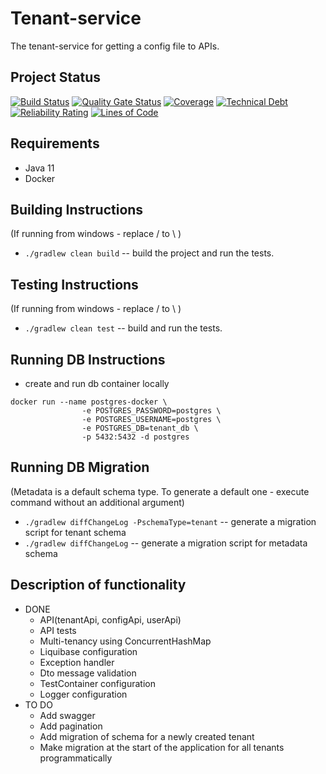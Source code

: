 # Tenant-service
The tenant-service for getting a config file to APIs.

## Project Status
[![Build Status](https://travis-ci.com/speech4j/tenant-service.svg?branch=master)](https://travis-ci.com/speech4j/tenant-service)
[![Quality Gate Status](https://sonarcloud.io/api/project_badges/measure?project=speech4j_tenant-service&metric=alert_status)](https://sonarcloud.io/dashboard?id=speech4j_tenant-service)
[![Coverage](https://sonarcloud.io/api/project_badges/measure?project=speech4j_tenant-service&metric=coverage)](https://sonarcloud.io/dashboard?id=speech4j_tenant-service)
[![Technical Debt](https://sonarcloud.io/api/project_badges/measure?project=speech4j_tenant-service&metric=sqale_index)](https://sonarcloud.io/dashboard?id=speech4j_tenant-service)
[![Reliability Rating](https://sonarcloud.io/api/project_badges/measure?project=speech4j_tenant-service&metric=reliability_rating)](https://sonarcloud.io/dashboard?id=speech4j_tenant-service)
[![Lines of Code](https://sonarcloud.io/api/project_badges/measure?project=speech4j_tenant-service&metric=ncloc)](https://sonarcloud.io/dashboard?id=speech4j_tenant-service)


## Requirements
* Java 11
* Docker

## Building Instructions
(If running from windows - replace / to \ )
 * `./gradlew clean build` -- build the project and run the tests.

## Testing Instructions
(If running from windows - replace / to \ )
 * `./gradlew clean test` -- build and run the tests.
 
## Running DB Instructions
* create and run db container locally
```
docker run --name postgres-docker \
                -e POSTGRES_PASSWORD=postgres \
                -e POSTGRES_USERNAME=postgres \
                -e POSTGRES_DB=tenant_db \
                -p 5432:5432 -d postgres
```

## Running DB Migration
(Metadata is a default schema type. To generate a default one - execute command without an additional argument)
 * `./gradlew diffChangeLog -PschemaType=tenant` -- generate a migration script for tenant schema
 * `./gradlew diffChangeLog` -- generate a migration script for metadata schema
 
## Description of functionality 
* DONE
   * API(tenantApi, configApi, userApi)
   * API tests
   * Multi-tenancy using ConcurrentHashMap
   * Liquibase configuration
   * Exception handler
   * Dto message validation
   * TestContainer configuration
   * Logger configuration
* TO DO
   * Add swagger
   * Add pagination
   * Add migration of schema for a newly created tenant
   * Make migration at the start of the application for all tenants programmatically
